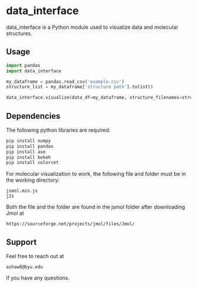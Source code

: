 # data_interface

data_interface is a Python module used to visualize data and molecular structures.

## Usage

```python
import pandas
import data_interface

my_dataframe = pandas.read_csv('example.csv')
structure_list = my_dataframe['structure path'].tolist()

data_interface.visualize(data_df=my_dataframe, structure_filenames=structure_list)
```

## Dependencies

The following python libraries are required:

```bash
pip install numpy
pip install pandas
pip install ase
pip install bokeh
pip install colorcet
```

For molecular visualization to work, the following file and folder must be in
the working directory:

```
jsmol.min.js
j2s
```

Both the file and the folder are found in the jsmol folder after downloading
Jmol at

```
https://sourceforge.net/projects/jmol/files/Jmol/
```

## Support

Feel free to reach out at
```
ashaw8@byu.edu
```
if you have any questions.
